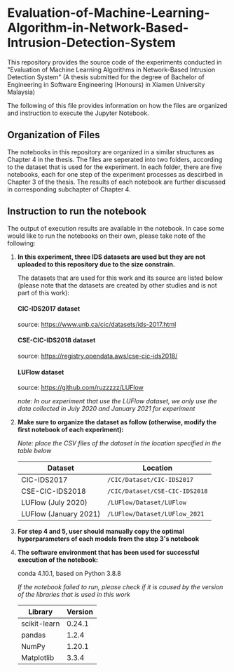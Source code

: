# Evaluation-of-Machine-Learning-Algorithm-in-Network-Based-Intrusion-Detection-System
This repository provides the source code of the experiments conducted in "Evaluation of Machine Learning Algorithms in Network-Based Intrusion Detection System" (A thesis submitted for the degree of Bachelor of Engineering in Software Engineering (Honours) in Xiamen University Malaysia)

The following of this file provides information on how the files are organized and instruction to execute the Jupyter Notebook. 

## Organization of Files
The notebooks in this repository are organized in a similar structures as Chapter 4 in the thesis. The files are seperated into two folders, according to the dataset that is used for the experiment. In each folder, there are five notebooks, each for one step of the experiment processes as descirbed in Chapter 3 of the thesis. The results of each notebook are further discussed in corresponding subchapter of Chapter 4.

## Instruction to run the notebook
The output of execution results are available in the notebook. In case some would like to run the notebooks on their own, please take note of the following:

1. **In this experiment, three IDS datasets are used but they are not uploaded to this repository due to the size constrain.**
   
   The datasets that are used for this work and its source are listed below (please note that the datasets are created by other studies and is not part of this work):
   
   #### CIC-IDS2017 dataset
   source: https://www.unb.ca/cic/datasets/ids-2017.html

   #### CSE-CIC-IDS2018 dataset
   source: https://registry.opendata.aws/cse-cic-ids2018/
   
   #### LUFlow dataset
   source: https://github.com/ruzzzzz/LUFlow
   
   *note: In our experiment that use the LUFlow dataset, we only use the data collected in July 2020 and January 2021 for experiment*
   
   
2. **Make sure to organize the dataset as follow (otherwise, modify the first notebook of each experiment):**

   *Note: place the CSV files of the dataset in the location specified in the table below*
   
   |Dataset|Location|
   |-|-|
   |CIC-IDS2017|`/CIC/Dataset/CIC-IDS2017`|
   |CSE-CIC-IDS2018|`/CIC/Dataset/CSE-CIC-IDS2018`|
   |LUFlow (July 2020)|`/LUFlow/Dataset/LUFlow`|
   |LUFlow (January 2021)|`/LUFlow/Dataset/LUFlow_2021`|



3. **For step 4 and 5, user should manually copy the optimal hyperparameters of each models from the step 3's notebook**

4. **The software environment that has been used for successful execution of the notebook:**
   
   conda 4.10.1, based on Python 3.8.8
   
   *If the notebook failed to run, please check if it is caused by the version of the libraries that is used in this work*
   
   |Library     |Version|
   |------------|-------|
   |scikit-learn|0.24.1 |
   |pandas      |1.2.4  |
   |NumPy       |1.20.1 |
   Matplotlib   |3.3.4  |
   
